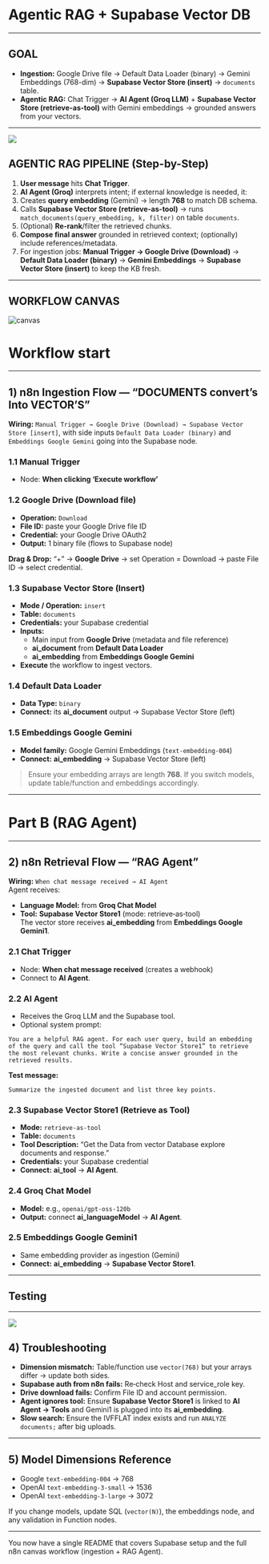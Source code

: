 #  Agentic RAG + Supabase Vector DB
---
## GOAL
- **Ingestion:** Google Drive file → Default Data Loader (binary) → Gemini Embeddings (768-dim) → **Supabase Vector Store (insert)** → `documents` table.
- **Agentic RAG:** Chat Trigger → **AI Agent (Groq LLM)** + **Supabase Vector Store (retrieve-as-tool)** with Gemini embeddings → grounded answers from your vectors.
---
![](images/RAG-4.png)
## AGENTIC RAG PIPELINE (Step-by-Step)
1. **User message** hits **Chat Trigger**.
2. **AI Agent (Groq)** interprets intent; if external knowledge is needed, it:
3. Creates **query embedding** (Gemini) → length **768** to match DB schema.
4. Calls **Supabase Vector Store (retrieve-as-tool)** → runs `match_documents(query_embedding, k, filter)` on table `documents`.
5. (Optional) **Re-rank**/filter the retrieved chunks.
6. **Compose final answer** grounded in retrieved context; (optionally) include references/metadata.
7. For ingestion jobs: **Manual Trigger → Google Drive (Download)** → **Default Data Loader (binary)** → **Gemini Embeddings** → **Supabase Vector Store (insert)** to keep the KB fresh.
---

## WORKFLOW CANVAS
![canvas](images/Canvas.png)

# Workflow start
---

## 1) n8n Ingestion Flow — “DOCUMENTS convert’s Into VECTOR’S”
**Wiring:** `Manual Trigger → Google Drive (Download) → Supabase Vector Store [insert]`, with side inputs `Default Data Loader (binary)` and `Embeddings Google Gemini` going into the Supabase node.

### 1.1 Manual Trigger
- Node: **When clicking ‘Execute workflow’**

### 1.2 Google Drive (Download file)
- **Operation:** `Download`
- **File ID:** paste your Google Drive file ID
- **Credential:** your Google Drive OAuth2
- **Output:** 1 binary file (flows to Supabase node)

**Drag & Drop:** “+” → **Google Drive** → set Operation = Download → paste File ID → select credential.

### 1.3 Supabase Vector Store (Insert)
- **Mode / Operation:** `insert`
- **Table:** `documents`
- **Credentials:** your Supabase credential
- **Inputs:**
  - Main input from **Google Drive** (metadata and file reference)
  - **ai_document** from **Default Data Loader**
  - **ai_embedding** from **Embeddings Google Gemini**
- **Execute** the workflow to ingest vectors.

### 1.4 Default Data Loader
- **Data Type:** `binary`
- **Connect:** its **ai_document** output → Supabase Vector Store (left)

### 1.5 Embeddings Google Gemini
- **Model family:** Google Gemini Embeddings (`text-embedding-004`)
- **Connect:** **ai_embedding** → Supabase Vector Store (left)



> Ensure your embedding arrays are length **768**. If you switch models, update table/function and embeddings accordingly.

---
# Part B (RAG Agent)

---

## 2) n8n Retrieval Flow — “RAG Agent”
**Wiring:** `When chat message received → AI Agent`  
Agent receives:  
- **Language Model:** from **Groq Chat Model**  
- **Tool:** **Supabase Vector Store1** (mode: retrieve‑as‑tool)  
The vector store receives **ai_embedding** from **Embeddings Google Gemini1**.

### 2.1 Chat Trigger
- Node: **When chat message received** (creates a webhook)  
- Connect to **AI Agent**.

### 2.2 AI Agent
- Receives the Groq LLM and the Supabase tool.
- Optional system prompt:

```text
You are a helpful RAG agent. For each user query, build an embedding of the query and call the tool “Supabase Vector Store1” to retrieve the most relevant chunks. Write a concise answer grounded in the retrieved results.
```

**Test message:**  
```
Summarize the ingested document and list three key points.
```

### 2.3 Supabase Vector Store1 (Retrieve as Tool)
- **Mode:** `retrieve-as-tool`
- **Table:** `documents`
- **Tool Description:** “Get the Data from vector Database explore documents and response.”
- **Credentials:** your Supabase credential
- **Connect:** **ai_tool** → **AI Agent**.


### 2.4 Groq Chat Model
- **Model:** e.g., `openai/gpt-oss-120b`
- **Output:** connect **ai_languageModel** → **AI Agent**.

### 2.5 Embeddings Google Gemini1
- Same embedding provider as ingestion (Gemini)
- **Connect:** **ai_embedding** → **Supabase Vector Store1**.

---
## Testing

---
![](images/output.png)

## 4) Troubleshooting
- **Dimension mismatch:** Table/function use `vector(768)` but your arrays differ → update both sides.
- **Supabase auth from n8n fails:** Re‑check Host and service_role key.
- **Drive download fails:** Confirm File ID and account permission.
- **Agent ignores tool:** Ensure **Supabase Vector Store1** is linked to **AI Agent → Tools** and Gemini1 is plugged into its **ai_embedding**.
- **Slow search:** Ensure the IVFFLAT index exists and run `ANALYZE documents;` after big uploads.

---

## 5) Model Dimensions Reference
- Google `text-embedding-004` → 768  
- OpenAI `text-embedding-3-small` → 1536  
- OpenAI `text-embedding-3-large` → 3072

If you change models, update SQL (`vector(N)`), the embeddings node, and any validation in Function nodes.

---

You now have a single README that covers Supabase setup and the full n8n canvas workflow (ingestion + RAG Agent).
